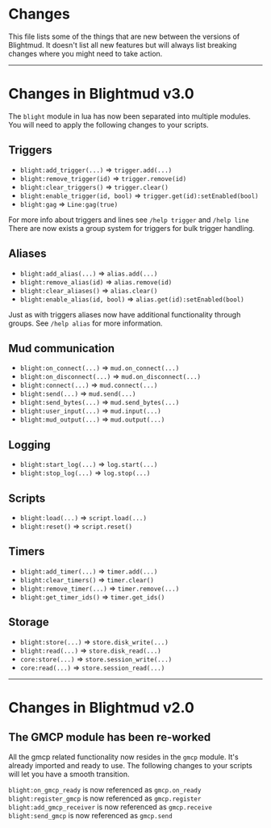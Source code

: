 # Changes

This file lists some of the things that are new between the versions of
Blightmud. It doesn't list all new features but will always list breaking
changes where you might need to take action.

---
# Changes in Blightmud v3.0
The `blight` module in lua has now been separated into multiple modules. You
will need to apply the following changes to your scripts.

## Triggers

- `blight:add_trigger(...)` => `trigger.add(...)`
- `blight:remove_trigger(id)` => `trigger.remove(id)`
- `blight:clear_triggers()` => `trigger.clear()`
- `blight:enable_trigger(id, bool)` => `trigger.get(id):setEnabled(bool)`
- `blight:gag` => `Line:gag(true)`

For more info about triggers and lines see `/help trigger` and `/help line`
There are now exists a group system for triggers for bulk trigger handling.

## Aliases

- `blight:add_alias(...)` => `alias.add(...)`
- `blight:remove_alias(id)` => `alias.remove(id)`
- `blight:clear_aliases()` => `alias.clear()`
- `blight:enable_alias(id, bool)` => `alias.get(id):setEnabled(bool)`

Just as with triggers aliases now have additional functionality through groups.
See `/help alias` for more information.

## Mud communication
- `blight:on_connect(...)` => `mud.on_connect(...)`
- `blight:on_disconnect(...)` => `mud.on_disconnect(...)`
- `blight:connect(...)` => `mud.connect(...)`
- `blight:send(...)` => `mud.send(...)`
- `blight:send_bytes(...)` => `mud.send_bytes(...)`
- `blight:user_input(...)` => `mud.input(...)`
- `blight:mud_output(...)` => `mud.output(...)`

## Logging
- `blight:start_log(...)` => `log.start(...)`
- `blight:stop_log(...)` => `log.stop(...)`

## Scripts
- `blight:load(...)` => `script.load(...)`
- `blight:reset()` => `script.reset()`

## Timers
- `blight:add_timer(...)` => `timer.add(...)`
- `blight:clear_timers()` => `timer.clear()`
- `blight:remove_timer(...)` => `timer.remove(...)`
- `blight:get_timer_ids()` => `timer.get_ids()`

## Storage
- `blight:store(...)` => `store.disk_write(...)`
- `blight:read(...)` => `store.disk_read(...)`
- `core:store(...)` => `store.session_write(...)`
- `core:read(...)` => `store.session_read(...)`

---
# Changes in Blightmud v2.0

## The GMCP module has been re-worked
All the gmcp related functionality now resides in the `gmcp` module.
It's already imported and ready to use. The following changes to your scripts will let you have a smooth transition.

`blight:on_gmcp_ready` is now referenced as `gmcp.on_ready`
`blight:register_gmcp` is now referenced as `gmcp.register`
`blight:add_gmcp_receiver` is now referenced as `gmcp.receive`
`blight:send_gmcp` is now referenced as `gmcp.send`
